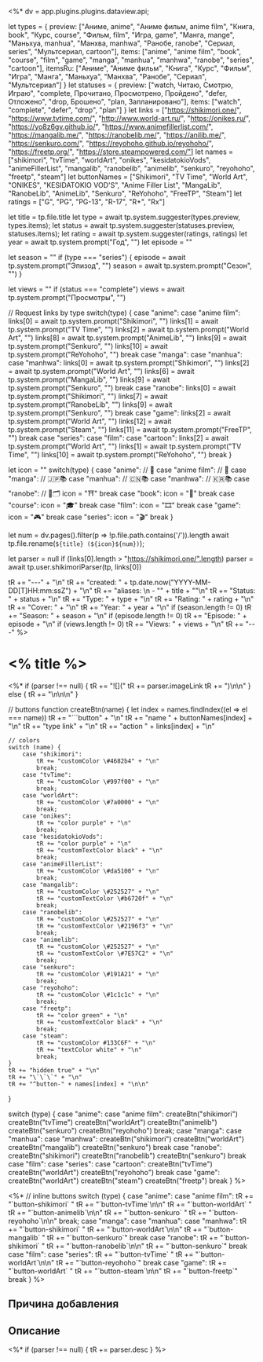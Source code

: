 <%*
dv = app.plugins.plugins.dataview.api;

let types = {
	preview: ["Аниме, anime", "Аниме фильм, anime film", "Книга, book", "Курс, course", "Фильм, film", "Игра, game", "Манга, mange", "Маньхуа, manhua", "Манхва, manhwa", "Ранобе, ranobe", "Сериал, series", "Мультсериал, cartoon"],
	items: ["anime", "anime film", "book", "course", "film", "game", "manga", "manhua", "manhwa", "ranobe", "series", "cartoon"],
	itemsRu: ["Аниме", "Аниме фильм", "Книга", "Курс", "Фильм", "Игра", "Манга", "Маньхуа", "Манхва", "Ранобе", "Сериал", "Мультсериал"]
}
let statuses = {
	preview: ["watch, Читаю, Смотрю, Играю", "complete, Прочитано, Просмотрено, Пройдено", "defer, Отложено", "drop, Брошено", "plan, Запланировано"],
	items: ["watch", "complete", "defer", "drop", "plan"]
}
let links = ["https://shikimori.one/", "https://www.tvtime.com/", "http://www.world-art.ru/", "https://onikes.ru/", "https://yo8z6gv.github.io/", "https://www.animefillerlist.com/", "https://mangalib.me/", "https://ranobelib.me/", "https://anilib.me/", "https://senkuro.com/", "https://reyohoho.github.io/reyohoho/", "https://freetp.org/", "https://store.steampowered.com/"]
let names = ["shikimori", "tvTime", "worldArt", "onikes", "kesidatokioVods", "animeFillerList", "mangalib", "ranobelib", "animelib", "senkuro", "reyohoho", "freetp", "steam"]
let buttonNames = ["Shikimori", "TV Time", "World Art", "ONIKES", "KESIDATOKIO VOD'S", "Anime Filler List", "MangaLib", "RanobeLib", "AnimeLib", "Senkuro", "ReYohoho", "FreeTP", "Steam"]
let ratings = ["G", "PG", "PG-13", "R-17", "R+", "Rx"]

let title = tp.file.title
let type = await tp.system.suggester(types.preview, types.items);
let status = await tp.system.suggester(statuses.preview, statuses.items);
let rating = await tp.system.suggester(ratings, ratings)
let year = await tp.system.prompt("Год", "")
let episode = ""

let season = ""
if (type === "series") {
	episode = await tp.system.prompt("Эпизод", "")
	season = await tp.system.prompt("Сезон", "")
}

let views = ""
if (status === "complete")
	views = await tp.system.prompt("Просмотры", "")

// Request links by type
switch(type) {
	case "anime":
	case "anime film":
		links[0] = await tp.system.prompt("Shikimori", "")
		links[1] = await tp.system.prompt("TV Time", "")
		links[2] = await tp.system.prompt("World Art", "")
		links[8] = await tp.system.prompt("AnimeLib", "")
		links[9] = await tp.system.prompt("Senkuro", "")
		links[10] = await tp.system.prompt("ReYohoho", "")
		break
	case "manga":
	case "manhua":
	case "manhwa":
		links[0] = await tp.system.prompt("Shikimori", "")
		links[2] = await tp.system.prompt("World Art", "")
		links[6] = await tp.system.prompt("MangaLib", "")
		links[9] = await tp.system.prompt("Senkuro", "")
		break
	case "ranobe":
		links[0] = await tp.system.prompt("Shikimori", "")
		links[7] = await tp.system.prompt("RanobeLib", "")
		links[9] = await tp.system.prompt("Senkuro", "")
		break
	case "game":
		links[2] = await tp.system.prompt("World Art", "")
		links[12] = await tp.system.prompt("Steam", "")
		links[11] = await tp.system.prompt("FreeTP", "")
		break
	case "series":
	case "film":
	case "cartoon":
		links[2] = await tp.system.prompt("World Art", "")
		links[1] = await tp.system.prompt("TV Time", "")
		links[10] = await tp.system.prompt("ReYohoho", "")
		break
}

let icon = ""
switch(type) {
	case "anime": // 🌸
	case "anime film": // 🌸
	case "manga": // 🇯🇵📚
	case "manhua": // 🇨🇳📚
	case "manhwa": // 🇰🇷📚
	case "ranobe": // 📑🗂
		icon = "⛩️"
		break
	case "book":
		icon = "📘"
		break
	case "course":
		icon = "🎓"
		break
	case "film":
		icon = "🎞"
		break
	case "game":
		icon = "🎮"
		break
	case "series":
		icon = "🎬"
		break
}

let num = dv.pages().filter(p => !p.file.path.contains('/')).length
await tp.file.rename(`${title} (${icon}${num})`);

let parser = null
if (links[0].length > "https://shikimori.one/".length)
	parser = await tp.user.shikimoriParser(tp, links[0])

tR += "---" + "\n"
tR += "created: " + tp.date.now("YYYY-MM-DD[T]HH:mm:ssZ") + "\n"
tR += "aliases: \n  - \"" + title + "\"\n"
tR += "Status: " + status + "\n"
tR += "Type: " + type + "\n"
tR += "Rating: " + rating + "\n"
tR += "Cover: " + "\n"
tR += "Year: " + year + "\n"
if (season.length != 0)
	tR += "Season: " + season + "\n"
if (episode.length != 0)
	tR += "Episode: " + episode + "\n"
if (views.length != 0)
	tR += "Views: " + views + "\n"
tR += "---"
%>

# <% title %>

<%*
if (parser !== null) {
	tR += "![]("
	tR += parser.imageLink
	tR += ")\n\n"
} else {
	tR += "\n\n\n"
}

// buttons
function createBtn(name) {
	let index = names.findIndex((el => el === name))
	tR += "\`\`\`button" + "\n"
	tR += "name " + buttonNames[index] + "\n"
	tR += "type link" + "\n"
	tR += "action " + links[index] + "\n"
	
	// colors
	switch (name) {
		case "shikimori":
			tR += "customColor \#4682b4" + "\n"
			break;
		case "tvTime":
			tR += "customColor \#997f00" + "\n"
			break;
		case "worldArt":
			tR += "customColor \#7a0000" + "\n"
			break;
		case "onikes":
			tR += "color purple" + "\n"
			break;
		case "kesidatokioVods":
			tR += "color purple" + "\n"
			tR += "customTextColor black" + "\n"
			break;
		case "animeFillerList":
			tR += "customColor \#da5100" + "\n"
			break;
		case "mangalib":
			tR += "customColor \#252527" + "\n"
            tR += "customTextColor \#b6720f" + "\n"
			break;
		case "ranobelib":
			tR += "customColor \#252527" + "\n"
            tR += "customTextColor \#2196f3" + "\n"
			break;
		case "animelib":
			tR += "customColor \#252527" + "\n"
            tR += "customTextColor \#7E57C2" + "\n"
			break;
		case "senkuro":
			tR += "customColor \#191A21" + "\n"
			break;
		case "reyohoho":
			tR += "customColor \#1c1c1c" + "\n"
			break;
		case "freetp":
			tR += "color green" + "\n"
			tR += "customTextColor black" + "\n"
			break;
		case "steam":
			tR += "customColor #133C6F" + "\n"
			tR += "textColor white" + "\n"
			break;
	}
	tR += "hidden true" + "\n"  
	tR += "\`\`\`" + "\n"
	tR += "^button-" + names[index] + "\n\n"
}

switch (type) {
	case "anime":
	case "anime film":
		createBtn("shikimori")
		createBtn("tvTime")
		createBtn("worldArt")
		createBtn("animelib")
		createBtn("senkuro")
		createBtn("reyohoho")
		break;
	case "manga":
	case "manhua":
	case "manhwa":
		createBtn("shikimori")
		createBtn("worldArt")
		createBtn("mangalib")
		createBtn("senkuro")
		break
	case "ranobe":
		createBtn("shikimori")
		createBtn("ranobelib")
		createBtn("senkuro")
		break
	case "film":
	case "series":
	case "cartoon":
		createBtn("tvTime")
		createBtn("worldArt")
		createBtn("reyohoho")
		break
	case "game":
		createBtn("worldArt")
		createBtn("steam")
		createBtn("freetp")
		break
}
%>

<%*
// inline buttons
switch (type) {
	case "anime":
	case "anime film":
		tR += "\`button-shikimori\` "
		tR += "\`button-tvTime\`\n\n"
		tR += "\`button-worldArt\` "
		tR += "\`button-animelib\`\n\n"
		tR += "\`button-senkuro\` "
		tR += "\`button-reyohoho\`\n\n"
		break;
	case "manga":
	case "manhua":
	case "manhwa":
		tR += "\`button-shikimori\` "
		tR += "\`button-worldArt\`\n\n"
		tR += "\`button-mangalib\` "
		tR += "\`button-senkuro\`"
		break
	case "ranobe":
		tR += "\`button-shikimori\` "
		tR += "\`button-ranobelib\`\n\n"
		tR += "\`button-senkuro\`"
		break
	case "film":
	case "series":
		tR += "\`button-tvTime\` "
		tR += "\`button-worldArt\`\n\n"
		tR += "\`button-reyohoho\`"
		break
	case "game":
		tR += "\`button-worldArt\` "
		tR += "\`button-steam\`\n\n"
		tR += "\`button-freetp\`"
		break
}
%>

## Причина добавления




## Описание

<%*
if (parser !== null) {
	tR += parser.desc
}
%>

